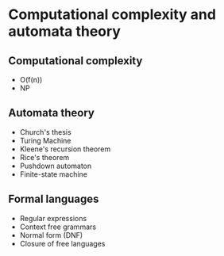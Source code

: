 # Computational complexity and automata theory

## Computational complexity

- O(f(n))
- NP

## Automata theory

- Church's thesis
- Turing Machine
- Kleene's recursion theorem
- Rice's theorem
- Pushdown automaton
- Finite-state machine


## Formal languages

- Regular expressions
- Context free grammars
- Normal form (DNF)
- Closure of free languages

